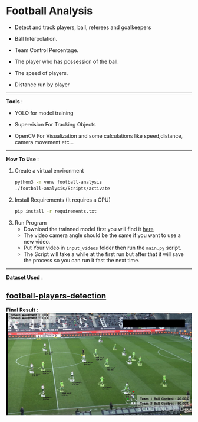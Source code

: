 # Football Analysis

 - Detect and track players, ball, referees and goalkeepers

- Ball Interpolation.

- Team Control Percentage.

- The player who has possession of the ball.

- The speed of players.

- Distance run by player

------------

**Tools** :

- YOLO for model training

- Supervision For Tracking Objects

- OpenCV For Visualization and some calculations like speed,distance, camera movement etc...
------------
**How To Use** :
1. Create a virtual environment
   ```bash
   python3 -m venv football-analysis
   ./football-analysis/Scripts/activate
   ```
2. Install Requirements (It requires a GPU)
   ```bash
   pip install -r requirements.txt
   ```
3. Run Program
   - Download the trainned model first you will find it [here](https://elengmenofiaedu-my.sharepoint.com/:u:/g/personal/1900444_el-eng_menofia_edu_eg/EWCm4Ouud4FMnpVA920YKjgBkhGNrsSfaJvmhBp5MwAOyA?e=iXAscm)
   - The video camera angle should be the same if you want to use a new video.
   - Put Your video in `input_videos` folder then run the `main.py` script.
   - The Script will take a while at the first run but after that it will save the process so you can run it fast the next time.
 --------------
 **Dataset Used** :
 
 [football-players-detection](https://universe.roboflow.com/roboflow-jvuqo/football-players-detection-3zvbc/dataset/1)
 --------------
 **Final Result** : 
 ![result](result.png)
